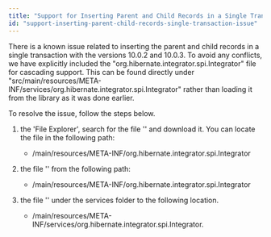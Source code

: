```yaml
---
title: "Support for Inserting Parent and Child Records in a Single Transaction Issue"
id: "support-inserting-parent-child-records-single-transaction-issue"
---
```


There is a known issue related to inserting the parent and child records in a single transaction with the versions 10.0.2 and 10.0.3. To avoid any conflicts, we have explicitly included the "org.hibernate.integrator.spi.Integrator" file for cascading support. This can be found directly under "src/main/resources/META-INF/services/org.hibernate.integrator.spi.Integrator" rather than loading it from the library as it was done earlier.

To resolve the issue, follow the steps below.

1. the 'File Explorer', search for the file '' and download it. You can locate the file in the following path:
    - /main/resources/META-INF/org.hibernate.integrator.spi.Integrator
        
2. the file '' from the following path:
    - /main/resources/META-INF/org.hibernate.integrator.spi.Integrator
        
3. the file '' under the services folder to the following location.
    - /main/resources/META-INF/services/org.hibernate.integrator.spi.Integrator.
